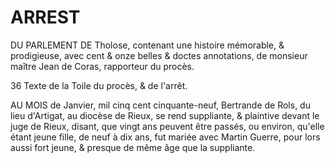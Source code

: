 # ARREST

DU PARLEMENT DE Tholose, contenant une histoire mémorable, & prodigieuse, avec cent & onze belles & doctes annotations, de monsieur maître Jean de Coras, rapporteur du procès.

36 Texte de la Toile du procès, & de l'arrêt.

AU MOIS de Janvier, mil cinq cent cinquante-neuf, Bertrande de Rols, du lieu d'Artigat, au diocèse de Rieux, se rend suppliante, & plaintive devant le juge de Rieux, disant, que vingt ans peuvent être passés, ou environ, qu'elle étant jeune fille, de neuf à dix ans, fut mariée avec Martin Guerre, pour lors aussi fort jeune, & presque de même âge que la suppliante.